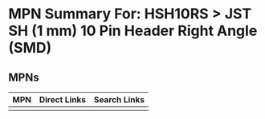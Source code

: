 



# MPN Summary For: HSH10RS > JST SH (1 mm) 10 Pin Header Right Angle (SMD)

## MPNs
  

|MPN|Direct Links|Search Links|
| :--- | :--- | :--- |
||||
